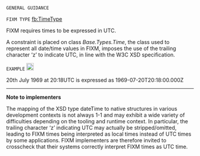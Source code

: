 `GENERAL GUIDANCE`

`FIXM TYPE` [fb:TimeType](https://www.fixm.aero/releases/FIXM-4.2.0/doc/schema_documentation/Fixm_TimeType.html#LinkA6)

FIXM requires times to be expressed in UTC.

A constraint is placed on class *Base.Types.Time*, the class used to
represent all date/time values in FIXM, imposes the use of the trailing
character ‘z’ to indicate UTC, in line with the W3C XSD specification.

`EXAMPLE` <img src="https://github.com/hlepori/fixm_test/blob/master/media/ok.png" width="20" height="20" />

20th July 1969 at 20:18UTC is expressed as 1969-07-20T20:18:00.000Z

***

**Note to implementers**

The mapping of the XSD type dateTime to native structures in various
development contexts is not always 1-1 and may exhibit a wide variety of
difficulties depending on the tooling and runtime context. In
particular, the trailing character ‘z’ indicating UTC may actually be
stripped/omitted, leading to FIXM times being interpreted as local times
instead of UTC times by some applications. FIXM implementers are
therefore invited to crosscheck that their systems correctly interpret
FIXM times as UTC time.